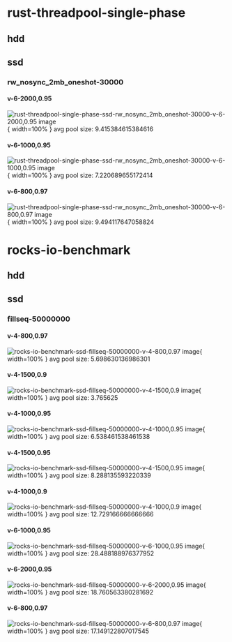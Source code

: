 # rust-threadpool-single-phase
## hdd
## ssd
### rw_nosync_2mb_oneshot-30000
#### v-6-2000,0.95
![rust-threadpool-single-phase-ssd-rw_nosync_2mb_oneshot-30000-v-6-2000,0.95 image](figures/rust-threadpool-single-phase-ssd-rw_nosync_2mb_oneshot-30000-v-6-2000,0.95.png){ width=100% }
avg pool size: 9.415384615384616

#### v-6-1000,0.95
![rust-threadpool-single-phase-ssd-rw_nosync_2mb_oneshot-30000-v-6-1000,0.95 image](figures/rust-threadpool-single-phase-ssd-rw_nosync_2mb_oneshot-30000-v-6-1000,0.95.png){ width=100% }
avg pool size: 7.220689655172414

#### v-6-800,0.97
![rust-threadpool-single-phase-ssd-rw_nosync_2mb_oneshot-30000-v-6-800,0.97 image](figures/rust-threadpool-single-phase-ssd-rw_nosync_2mb_oneshot-30000-v-6-800,0.97.png){ width=100% }
avg pool size: 9.494117647058824

# rocks-io-benchmark
## hdd
## ssd
### fillseq-50000000
#### v-4-800,0.97
![rocks-io-benchmark-ssd-fillseq-50000000-v-4-800,0.97 image](figures/rocks-io-benchmark-ssd-fillseq-50000000-v-4-800,0.97.png){ width=100% }
avg pool size: 5.698630136986301

#### v-4-1500,0.9
![rocks-io-benchmark-ssd-fillseq-50000000-v-4-1500,0.9 image](figures/rocks-io-benchmark-ssd-fillseq-50000000-v-4-1500,0.9.png){ width=100% }
avg pool size: 3.765625

#### v-4-1000,0.95
![rocks-io-benchmark-ssd-fillseq-50000000-v-4-1000,0.95 image](figures/rocks-io-benchmark-ssd-fillseq-50000000-v-4-1000,0.95.png){ width=100% }
avg pool size: 6.538461538461538

#### v-4-1500,0.95
![rocks-io-benchmark-ssd-fillseq-50000000-v-4-1500,0.95 image](figures/rocks-io-benchmark-ssd-fillseq-50000000-v-4-1500,0.95.png){ width=100% }
avg pool size: 8.288135593220339

#### v-4-1000,0.9
![rocks-io-benchmark-ssd-fillseq-50000000-v-4-1000,0.9 image](figures/rocks-io-benchmark-ssd-fillseq-50000000-v-4-1000,0.9.png){ width=100% }
avg pool size: 12.729166666666666

#### v-6-1000,0.95
![rocks-io-benchmark-ssd-fillseq-50000000-v-6-1000,0.95 image](figures/rocks-io-benchmark-ssd-fillseq-50000000-v-6-1000,0.95.png){ width=100% }
avg pool size: 28.488188976377952

#### v-6-2000,0.95
![rocks-io-benchmark-ssd-fillseq-50000000-v-6-2000,0.95 image](figures/rocks-io-benchmark-ssd-fillseq-50000000-v-6-2000,0.95.png){ width=100% }
avg pool size: 18.760563380281692

#### v-6-800,0.97
![rocks-io-benchmark-ssd-fillseq-50000000-v-6-800,0.97 image](figures/rocks-io-benchmark-ssd-fillseq-50000000-v-6-800,0.97.png){ width=100% }
avg pool size: 17.149122807017545

